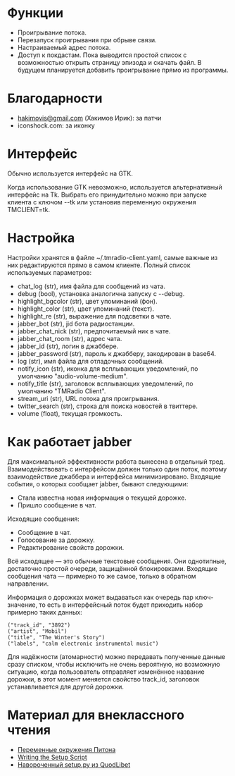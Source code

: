 Функции
=======

- Проигрывание потока.
- Перезапуск проигрывания при обрыве связи.
- Настраиваемый адрес потока.
- Доступ к покдастам.  Пока выводится простой список с возможностью открыть
  страницу эпизода и скачать файл.  В будущем планируется добавить проигрывание
  прямо из программы.


Благодарности
=============

- hakimovis@gmail.com (Хакимов Ирик): за патчи
- iconshock.com: за иконку


Интерфейс
=========

Обычно используется интерфейс на GTK.

Когда использование GTK невозможно, используется альтернативный интерфейс на Tk.
Выбрать его принудительно можно при запуске клиента с ключом --tk или установив
переменную окружения TMCLIENT=tk.


Настройка
=========

Настройки хранятся в файле ~/.tmradio-client.yaml, самые важные из них
редактируются прямо в самом клиенте.  Полный список используемых параметров:

- chat_log (str), имя файла для сообщений из чата.
- debug (bool), установка аналогична запуску с --debug.
- highlight_bgcolor (str), цвет упоминаний (фон).
- highlight_color (str), цвет упоминаний (текст).
- highlight_re (str), выражение для подсветки в чате.
- jabber_bot (str), jid бота радиостанции.
- jabber_chat_nick (str), предпочитаемый ник в чате.
- jabber_chat_room (str), адрес чата.
- jabber_id (str), логин в джаббере.
- jabber_password (str), пароль к джабберу, закодирован в base64.
- log (str), имя файла для отладочных сообщений.
- notify_icon (str), иконка для всплывающих уведомлений, по умолчанию
  "audio-volume-medium".
- notify_title (str), заголовок всплывающих уведомлений, по умолчанию "TMRadio
  Client".
- stream_uri (str), URL потока для проигрывания.
- twitter_search (str), строка для поиска новостей в твиттере.
- volume (float), текущая громкость.


Как работает jabber
===================

Для максимальной эффективности работа вынесена в отдельный тред.
Взаимодействовать с интерфейсом должен только один поток, поэтому
взаимодействие джаббера и интерфейса минимизировано.  Входящие события, о
которых сообщает jabber, бывают следующими:

- Стала известна новая информация о текущей дорожке.
- Пришло сообщение в чат.

Исходящие сообщения:

- Сообщение в чат.
- Голосование за дорожку.
- Редактирование свойств дорожки.

Всё исходящее — это обычные текстовые сообщения.  Они однотипные, достаточно
простой очереди, защищённой блокировками.  Входящие сообщения чата — примерно
то же самое, только в обратном направлении.

Информация о дорожках может выдаваться как очередь пар ключ-значение, то есть в
интерфейсный поток будет приходить набор примерно таких данных:

    ("track_id", "3892")
    ("artist", "Mobil")
    ("title", "The Winter's Story")
    ("labels", "calm electronic instrumental music")

Для надёжности (атомарности) можно передавать полученные данные сразу списком,
чтобы исключить не очень вероятную, но возможную ситуацию, когда пользователь
отправляет изменённое название дорожки, в этот момент меняется свойство
track_id, заголовок устанавливается для другой дорожки.


Материал для внеклассного чтения
================================

- [Переменные окружения Питона](http://docs.python.org/using/cmdline.html#environment-variables)
- [Writing the Setup Script](http://docs.python.org/distutils/setupscript.html)
- [Навороченный setup.py из QuodLibet](http://code.google.com/p/quodlibet/source/browse/quodlibet/setup.py)
